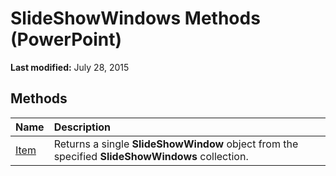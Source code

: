 
# SlideShowWindows Methods (PowerPoint)

 **Last modified:** July 28, 2015


## Methods



|**Name**|**Description**|
|:-----|:-----|
| [Item](dfe6f98f-ee22-060f-b52a-0a053233ccd8.md)|Returns a single  **SlideShowWindow** object from the specified **SlideShowWindows** collection.|
